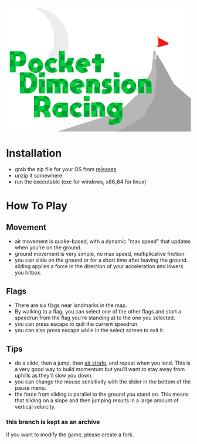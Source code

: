 <p align="center">
  <img src="https://github.com/o7Moon/racing-game/blob/main/Assets/Materials/pdr_logo_transparent.png?raw=true" />
</p>

# Installation
- grab the zip file for your OS from <a href = "https://github.com/o7Moon/racing-game/releases/tag/1.0">releases</a>
- unzip it somewhere
- run the executable (exe for windows, x86_64 for linux)

# How To Play
## Movement
- air movement is quake-based, with a dynamic "max speed" that updates when you're on the ground.
- ground movement is very simple, no max speed, multiplicative friction.
- you can slide on the ground or for a short time after leaving the ground. sliding applies a force in the direction of your acceleration and lowers you hitbox.

## Flags
- There are six flags near landmarks in the map.
- By walking to a flag, you can select one of the other flags and start a speedrun from the flag you're standing at to the one you selected.
- you can press escape to quit the current speedrun.
- you can also press escape while in the select screen to exit it.

## Tips
- do a slide, then a jump, then <a href="https://youtu.be/rTsXO6Zicls">air strafe</a>, and repeat when you land. This is a very good way to build momentum but you'll want to stay away from uphills as they'll slow you down.
- you can change the mouse sensitivity with the slider in the bottom of the pause menu.
- the force from sliding is parallel to the ground you stand on. This means that sliding on a slope and then jumping results in a large amount of vertical veloicity.

### this branch is kept as an archive
if you want to modify the game, please create a fork.
